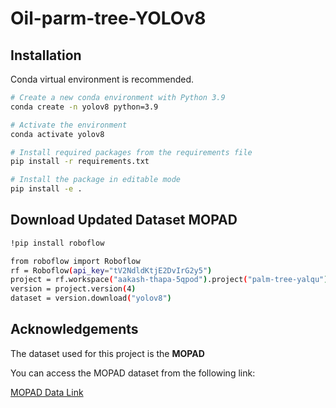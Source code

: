 # Oil-parm-tree-YOLOv8

## Installation

Conda virtual environment is recommended.

```bash
# Create a new conda environment with Python 3.9
conda create -n yolov8 python=3.9

# Activate the environment
conda activate yolov8

# Install required packages from the requirements file
pip install -r requirements.txt

# Install the package in editable mode
pip install -e .

```

## Download Updated Dataset MOPAD

```bash
!pip install roboflow

from roboflow import Roboflow
rf = Roboflow(api_key="tV2NdldKtjE2DvIrG2y5")
project = rf.workspace("aakash-thapa-5qpod").project("palm-tree-yalqu")
version = project.version(4)
dataset = version.download("yolov8")
```

## Acknowledgements

The dataset used for this project is the **MOPAD** 

You can access the MOPAD dataset from the following link:

[MOPAD Data Link](https://github.com/rs-dl/MOPAD?tab=readme-ov-file)
